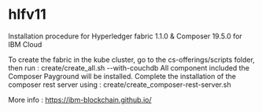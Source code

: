 # hlfv11
Installation procedure for Hyperledger fabric 1.1.0 &amp; Composer 19.5.0 for IBM Cloud 

To create the fabric in the kube cluster, go to the cs-offerings/scripts folder, then run : create/create_all.sh --with-couchdb
All component included the Composer Payground will be installed.
Complete the installation of the composer rest server using : create/create_composer-rest-server.sh

More info : https://ibm-blockchain.github.io/



